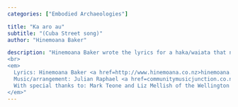 ```yaml
---
categories: ["Embodied Archaeologies"]

title: "Ka aro au"
subtitle: "(Cuba Street song)"
author: "Hinemoana Baker"

description: "Hinemoana Baker wrote the lyrics for a haka/waiata that names the mountains, iwi and hapū who occupied Te Aro Pā, and those who are still mana whenua today. It was first performed by several Wellington choirs at the Cuba Dupa Festival in 2014, celebrating the history, diversity and energy of Cuba Street in Wellington.
<br>
<em>
  Lyrics: Hinemoana Baker <a href=http://www.hinemoana.co.nz>hinemoana.co.nz</a><br>
  Music/arrangement: Julian Raphael <a href=communitymusicjunction.co.nz>communitymusicjunction.co.nz</a><br>
  With special thanks to: Mark Teone and Liz Mellish of the Wellington Tenths Trust and Port Nicholson Block Settlement Trust
</em>"
---
```

